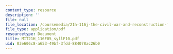 ```yaml
---
content_type: resource
description: ''
file: null
file_location: /coursemedia/21h-116j-the-civil-war-and-reconstruction-fall-2005/03e606c8a65349bf3fdd884078ac26b0_MIT21H_116F05_syllF10.pdf
file_type: application/pdf
resourcetype: Document
title: MIT21H_116F05_syllF10.pdf
uid: 03e606c8-a653-49bf-3fdd-884078ac26b0
---
```

